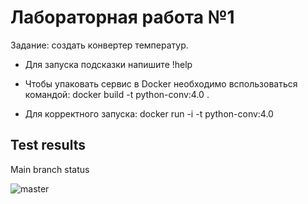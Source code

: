 # Лабораторная работа №1

Задание: создать конвертер температур.

- Для запуска подсказки напишите !help

- Чтобы упаковать сервис в Docker необходимо вспользоваться командой: docker build -t python-conv:4.0 .

- Для корректного запуска: docker run -i -t python-conv:4.0

## Test results

Main branch status


![master](https://github.com/diana-yusupova999/SoftwareEngineering/actions/workflows/test/badge.svg)
